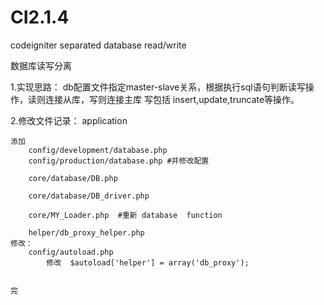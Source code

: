# CI2.1.4
codeigniter  separated  database read/write   

数据库读写分离

1.实现思路： db配置文件指定master-slave关系，根据执行sql语句判断读写操作，读则连接从库，写则连接主库
写包括 insert,update,truncate等操作。



2.修改文件记录：
application


    添加
        config/development/database.php
        config/production/database.php #并修改配置

        core/database/DB.php

        core/database/DB_driver.php

        core/MY_Loader.php  #重新 database  function

        helper/db_proxy_helper.php
    修改：
        config/autoload.php
            修改  $autoload['helper'] = array('db_proxy');
    
    
    完
    
